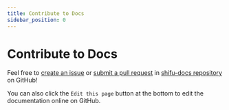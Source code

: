 ```yaml
---
title: Contribute to Docs
sidebar_position: 0
---
```


# Contribute to Docs

Feel free to [create an issue](https://github.com/Edgenesis/shifu-docs-docusaurus/issues/new/choose) or [submit a pull request](https://github.com/Edgenesis/shifu-docs-docusaurus/compare) in [shifu-docs repository](https://github.com/Edgenesis/shifu-docs-docusaurus) on GitHub!

You can also click the `Edit this page` button at the bottom to edit the documentation online on GitHub.
